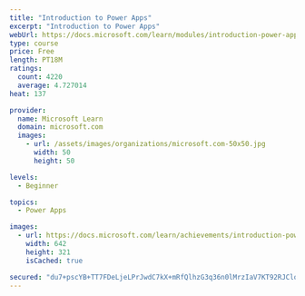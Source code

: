 ```yaml
---
title: "Introduction to Power Apps"
excerpt: "Introduction to Power Apps"
webUrl: https://docs.microsoft.com/learn/modules/introduction-power-apps/
type: course
price: Free
length: PT18M
ratings:
  count: 4220
  average: 4.727014
heat: 137

provider:
  name: Microsoft Learn
  domain: microsoft.com
  images:
    - url: /assets/images/organizations/microsoft.com-50x50.jpg
      width: 50
      height: 50

levels:
  - Beginner

topics:
  - Power Apps

images:
  - url: https://docs.microsoft.com/learn/achievements/introduction-power-apps-social.png
    width: 642
    height: 321
    isCached: true

secured: "du7+pscYB+TT7FDeLjeLPrJwdC7kX+mRfQlhzG3q36n0lMrzIaV7KT92RJClq9nZ4CJLL44xckOVzJoX7VfXlqVi5ctzyDVNSDemBz/lhD+XmSLltA9WJSZDYDInXtHOr4KHG57k+iv5xmcnepfL32swhpO5Fmq3FRUGNr53vwobOQqnhaPE7iEAdNo9npJJ3wVzMpCAZHqt4r8TzCbZmXwMq5GPtykZDEQnWQu21pctUFrxXrxJGAEI7aZK3QQnhxOYmK6UA8fjk974Wop+6J/hx4wpsfBgXUsUPsG+jKhh+938EXWlbH5a+qd96BE+UElb1M/9s0fOCDoXwPhcZLVduDuXrd4Lmv11s2vepEeiywrV5JGjphdjIs3y63qkvwzOTAoUuDzj005cbMP1jA==;4rLsRHZp5+VehzsPOIh9Ow=="
---
```


